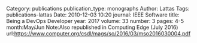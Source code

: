 Category: publications
publication_type: monographs
Author: Lattas
Tags: publications-lattas
Date: 2010-12-03 10:20
journal: IEEE Software
title: Being a DevOps Developer
year: 2017
volume: 33
number: 3
pages: 4-5
month:May/Jun
Note:Also republished in Computing Edge (July 2016)
url:https://www.computer.org/csdl/mags/so/2016/03/mso2016030004.pdf
